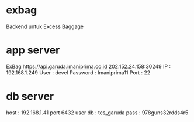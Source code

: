 # exbag
Backend untuk Excess Baggage

# app server
ExBag
https://api.garuda.imaniprima.co.id
202.152.24.158:30249
IP		 : 192.168.1.249
User     : devel
Password : Imaniprima11
Port     : 22

# db server
host    : 192.168.1.41 port 6432
user db : tes_garuda
pass    : 978guns32rdds4r5